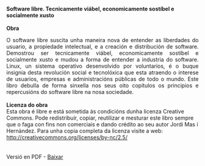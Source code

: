 <b>Software libre. Tecnicamente
vi&aacute;bel, economicamente sost&iacute;bel e socialmente xusto</b><br>
<br>
<b>Obra</b><br>
<p style="margin-bottom: 0cm;" align="justify"><span lang="ca-ES">O
software libre suscita unha maneira nova de entender as liberdades do
usuario, a propiedade intelectual, e a creaci&oacute;n e
distribuci&oacute;n de software. Demostrou ser tecnicamente
vi&aacute;bel, economicamente sost&iacute;bel e socialmente xusto e
mudou a forma de entender a industria do software. Linux, un sistema
operativo desenvolvido por voluntarios, &eacute; o buque insignia desta
revoluci&oacute;n social e tecnol&oacute;xica que esta atraendo o
interese de usuarios, empresas e administraci&oacute;ns p&uacute;blicas
de todo o mundo. Este libro debulla de forma sinxella nos seus oito
cop&iacute;tulos os principios e repercusi&oacute;ns do software libre
na nosa sociedade.</span><br>
</p>
<br>
<b>Licenza do obra</b>
<br>Esta obra &eacute; libre e est&aacute; sometida &aacute;s
condici&oacute;ns dunha licenza Creative Commons. Pode
redistribu&iacute;r, copiar, reutilizar e mesturar este libro sempre
que o faga con fins non comerciais e dando cr&eacute;dito ao seu autor
Jordi Mas i Hern&agrave;ndez. Para unha copia completa da licenza
visite a web: <a href="http://creativecommons.org/licenses/by-nc/2.5/">http://creativecommons.org/licenses/by-nc/2.5/</a><br>
<br>
<br>
</span>Versi&oacute; en PDF - <a href="llibre-ga.pdf">Baixar</a><br>

